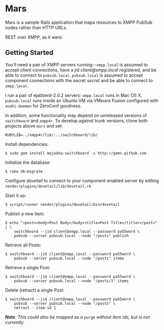 # Mars 

Mars is a sample Rails application that maps resources to XMPP PubSub nodes
rather than HTTP URLs.

REST over XMPP, as it were.

## Getting Started

You'll need a pair of XMPP servers running--`xmpp.local` is assumed to accept
client connections, have a jid _client@xmpp.local_ registered, and be able to
connect to `pubsub.local`. `pubsub.local` is assumed to accept component
connections with the secret _secret_ and be able to connect to `xmpp.local`.

I run a pair of ejabberd-2.0.2 servers: `xmpp.local` runs in Mac OS X,
`pubsub.local` runs inside an Ubuntu VM via VMware Fusion configured with
`avahi-daemon` for ZeroConf goodness.

In addition, some functionality may depend on unreleased versions of
`switchboard` and `xmpp4r`. To develop against trunk versions, clone both
projects above `mars` and set:

    RUBYLIB=../xmpp4r/lib/:../switchboard/lib/

Install dependencies:

    $ sudo gem install mojodna-switchboard -s http://gems.github.com

Initialize the database:

    $ rake db:migrate

Configure _dovetail_ to connect to your component-enabled server by editing
`vendor/plugins/dovetail/lib/dovetail.rb`.

Start it up:

    $ script/runner vendor/plugins/dovetail/bin/dovetail

Publish a new item:

    $ echo "<post><body>Post Body</body><title>Post Title</title></post>" | \
        switchboard --jid client@xmpp.local --password pa55word \
        pubsub --server pubsub.local --node "/posts" publish

Retrieve all Posts:

    $ switchboard --jid client@xmpp.local --password pa55word \
        pubsub --server pubsub.local --node "/posts" items

Retrieve a single Post:

    $ switchboard --jid client@xmpp.local --password pa55word \
        pubsub --server pubsub.local --node "/posts/1" items

Delete (retract) a single Post:

    $ switchboard --jid client@xmpp.local --password pa55word \
        pubsub --server pubsub.local --node "/posts" \
        retract --item-id 1

_**Note**: This could also be mapped as a `purge` without item ids, but is not
currently._

